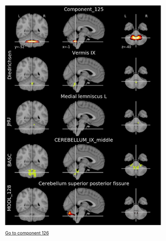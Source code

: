 


![125](preliminary/125.jpg "Component 125")

[Go to component 126](https://parietal-inria.github.io/MODL_atlas/512/126 "Component 126")